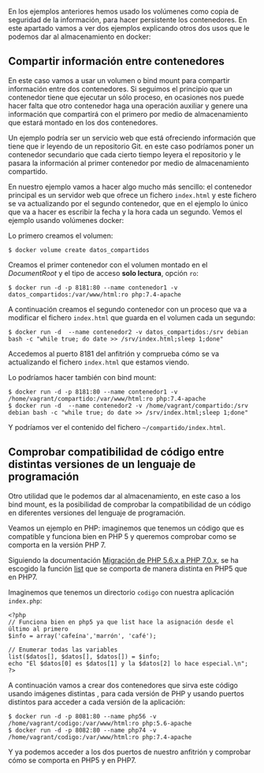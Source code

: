 En los ejemplos anteriores hemos usado los volúmenes como copia de seguridad de la información, para hacer persistente los contenedores. En este apartado vamos a ver dos ejemplos explicando otros dos usos que le podemos dar al almacenamiento en docker:

## Compartir información entre contenedores

En este caso vamos a usar un volumen o bind mount para compartir información entre dos contenedores. Si seguimos el principio que un contenedor tiene que ejecutar un sólo proceso, en ocasiones nos puede hacer falta que otro contenedor haga una operación auxiliar y genere una información que compartirá con el primero por medio de almacenamiento que estará montado en los dos contenedores.

Un ejemplo podría ser un servicio web que está ofreciendo información que tiene que ir leyendo de un repositorio Git. en este caso podríamos poner un contenedor secundario que cada cierto tiempo leyera el repositorio y le pasara la información al primer contenedor por medio de almacenamiento compartido.

En nuestro ejemplo vamos a hacer algo mucho más sencillo: el contenedor principal es un servidor web que ofrece un fichero `index.html` y este fichero se va actualizando por el segundo contenedor, que en el ejemplo lo único que va a hacer es escribir la fecha y la hora cada un segundo. Vemos el ejemplo usando volúmenes docker:

Lo primero creamos el volumen:

```
$ docker volume create datos_compartidos
```

Creamos el primer contenedor con el volumen montado en el _DocumentRoot_ y el tipo de acceso **solo lectura**, opción `ro`:

```
$ docker run -d -p 8181:80 --name contenedor1 -v datos_compartidos:/var/www/html:ro php:7.4-apache
```

A continuación creamos el segundo contenedor con un proceso que va a modificar el fichero `index.html` que guarda en el volumen cada un segundo:

```
$ docker run -d  --name contenedor2 -v datos_compartidos:/srv debian bash -c "while true; do date >> /srv/index.html;sleep 1;done"
```

Accedemos al puerto 8181 del anfitrión y comprueba cómo se va actualizando el fichero `index.html` que estamos viendo.

Lo podríamos hacer también con bind mount:

```
$ docker run -d -p 8181:80 --name contenedor1 -v /home/vagrant/compartido:/var/www/html:ro php:7.4-apache
$ docker run -d  --name contenedor2 -v /home/vagrant/compartido:/srv debian bash -c "while true; do date >> /srv/index.html;sleep 1;done"
```

Y podríamos ver el contenido del fichero `~/compartido/index.html`.

## Comprobar compatibilidad de código entre distintas versiones de un lenguaje de programación

Otro utilidad que le podemos dar al almacenamiento, en este caso a los bind mount, es la posibilidad de comprobar la compatibilidad de un código en diferentes versiones del lenguaje de programación.

Veamos un ejemplo en PHP: imaginemos que tenemos un código que es compatible y funciona bien en PHP 5 y queremos comprobar como se comporta en la versión PHP 7.

Siguiendo la documentación [Migración de PHP 5.6.x a PHP 7.0.x](https://www.php.net/manual/es/migration70.php), se ha escogido la función [list](https://www.php.net/manual/es/function.list.php) que se comporta de manera distinta en PHP5 que en PHP7.

Imaginemos que tenemos un directorio `codigo` con nuestra aplicación `index.php`:

```
<?php
// Funciona bien en php5 ya que list hace la asignación desde el último al primero
$info = array('cafeína','marrón', 'café');

// Enumerar todas las variables
list($datos[], $datos[], $datos[]) = $info;
echo "El $datos[0] es $datos[1] y la $datos[2] lo hace especial.\n";
?>
```

A continuación vamos a crear dos contenedores que sirva este código usando imágenes distintas , para cada versión de PHP y usando puertos distintos para acceder a cada versión de la aplicación:

```
$ docker run -d -p 8081:80 --name php56 -v /home/vagrant/codigo:/var/www/html:ro php:5.6-apache
$ docker run -d -p 8082:80 --name php74 -v /home/vagrant/codigo:/var/www/html:ro php:7.4-apache
```

Y ya podemos acceder a los dos puertos de nuestro anfitrión y comprobar cómo se comporta en PHP5 y en PHP7.
